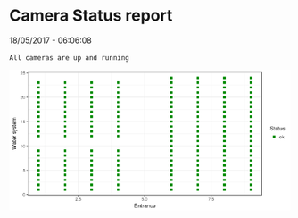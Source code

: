 Camera Status report
================
18/05/2017 - 06:06:08

    All cameras are up and running

![](camreport_files/figure-markdown_github/unnamed-chunk-2-1.png)
